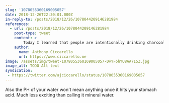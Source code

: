 ```yaml
---
slug: '1078055360169005057'
date: 2018-12-26T22:30:01.000Z
in-reply-to: /posts/2018/12/26/1078044209146281984
references:
  - url: /posts/2018/12/26/1078044209146281984
    post-type: tweet
    content: >
        Today I learned that people are intentionally drinking charcoal. Seems like an odd way to empty your Christmas stocking.
    author:
      name: Anthony Ciccarello
      url: https://www.ciccarello.me
image: /assets/img/tweet-1078055360169005057-DvYFohYU8AA715Z.jpg
image_alt: TODO Alt text
syndication:
 - https://twitter.com/ajciccarello/status/1078055360169005057
---
```


Also the PH of your water won't mean anything once it hits your stomach acid. Much less exciting than calling it mineral water. 
